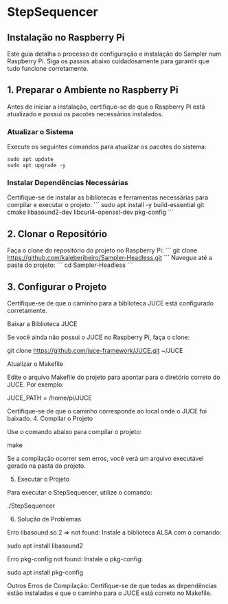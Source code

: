 # StepSequencer
## Instalação no Raspberry Pi
Este guia detalha o processo de configuração e instalação do Sampler num Raspberry Pi. Siga os passos abaixo cuidadosamente para garantir que tudo funcione corretamente.
## 1. Preparar o Ambiente no Raspberry Pi
Antes de iniciar a instalação, certifique-se de que o Raspberry Pi está atualizado e possui os pacotes necessários instalados.
### Atualizar o Sistema
Execute os seguintes comandos para atualizar os pacotes do sistema:
```
sudo apt update
sudo apt upgrade -y
 ```
### Instalar Dependências Necessárias

Certifique-se de instalar as bibliotecas e ferramentas necessárias para compilar e executar o projeto:
´´´
sudo apt install -y build-essential git cmake libasound2-dev libcurl4-openssl-dev pkg-config
´´´

## 2. Clonar o Repositório

Faça o clone do repositório do projeto no Raspberry Pi:
´´´
git clone https://github.com/kaleberibeiro/Sampler-Headless.git
´´´
Navegue até a pasta do projeto:
´´´
cd Sampler-Headless
´´´
## 3. Configurar o Projeto

Certifique-se de que o caminho para a biblioteca JUCE está configurado corretamente.

Baixar a Biblioteca JUCE

Se você ainda não possui o JUCE no Raspberry Pi, faça o clone:

git clone https://github.com/juce-framework/JUCE.git ~/JUCE

Atualizar o Makefile

Edite o arquivo Makefile do projeto para apontar para o diretório correto do JUCE. Por exemplo:

JUCE_PATH = /home/pi/JUCE

Certifique-se de que o caminho corresponde ao local onde o JUCE foi baixado.
4. Compilar o Projeto

Use o comando abaixo para compilar o projeto:

make

Se a compilação ocorrer sem erros, você verá um arquivo executável gerado na pasta do projeto.

5. Executar o Projeto

Para executar o StepSequencer, utilize o comando:

./StepSequencer

6. Solução de Problemas

Erro libasound.so.2 => not found: Instale a biblioteca ALSA com o comando:

sudo apt install libasound2

Erro pkg-config not found: Instale o pkg-config:

sudo apt install pkg-config

Outros Erros de Compilação: Certifique-se de que todas as dependências estão instaladas e que o caminho para o JUCE está correto no Makefile.
